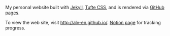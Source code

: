 My personal website built with [Jekyll](https://jekyllrb.com/),  [Tufte CSS](https://github.com/edwardtufte/tufte-css), and is rendered via [GitHub pages](https://pages.github.com/).

To view the web site, visit http://alv-en.github.io/. [Notion page](https://www.notion.so/Personal-site-0b5068f3f4b6485f80eea22a87f5ff08?pvs=4) for tracking progress.